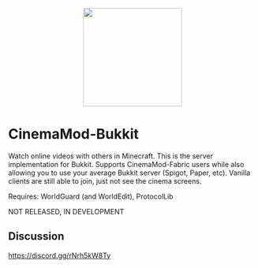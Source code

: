 <p align="center">
  <img src="https://user-images.githubusercontent.com/30220598/173697364-2bc49792-ad64-488a-99bf-9c28d7e91b6e.png" width="200px">
</p>

# CinemaMod-Bukkit
Watch online videos with others in Minecraft. This is the server implementation for Bukkit. Supports CinemaMod-Fabric users while also allowing you to use your average Bukkit server (Spigot, Paper, etc). Vanilla clients are still able to join, just not see the cinema screens.

Requires: WorldGuard (and WorldEdit), ProtocolLib

NOT RELEASED, IN DEVELOPMENT

## Discussion
https://discord.gg/rNrh5kW8Ty
